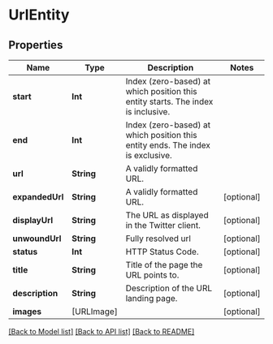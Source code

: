 # UrlEntity

## Properties
Name | Type | Description | Notes
------------ | ------------- | ------------- | -------------
**start** | **Int** | Index (zero-based) at which position this entity starts.  The index is inclusive. | 
**end** | **Int** | Index (zero-based) at which position this entity ends.  The index is exclusive. | 
**url** | **String** | A validly formatted URL. | 
**expandedUrl** | **String** | A validly formatted URL. | [optional] 
**displayUrl** | **String** | The URL as displayed in the Twitter client. | [optional] 
**unwoundUrl** | **String** | Fully resolved url | [optional] 
**status** | **Int** | HTTP Status Code. | [optional] 
**title** | **String** | Title of the page the URL points to. | [optional] 
**description** | **String** | Description of the URL landing page. | [optional] 
**images** | [URLImage] |  | [optional] 

[[Back to Model list]](../README.md#documentation-for-models) [[Back to API list]](../README.md#documentation-for-api-endpoints) [[Back to README]](../README.md)


